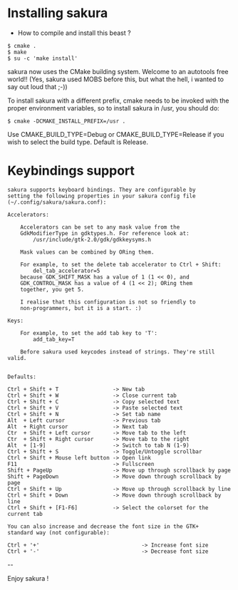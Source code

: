 Installing sakura
===============

* How to compile and install this beast ?

```
$ cmake . 
$ make
$ su -c 'make install'
```
sakura now uses the CMake building system. Welcome to an autotools free world!! (Yes, sakura used MOBS before this, but what the hell,	i wanted to say out loud that ;-))

To install sakura with a different prefix, cmake needs to be invoked with the proper environment variables, so to install sakura in /usr, you should do:
```
$ cmake -DCMAKE_INSTALL_PREFIX=/usr .
```

Use CMAKE_BUILD_TYPE=Debug or CMAKE_BUILD_TYPE=Release if you wish to select the build type. Default is Release.


Keybindings support
===================

    sakura supports keyboard bindings. They are configurable by
    setting the following properties in your sakura config file
    (~/.config/sakura/sakura.conf):

    Accelerators:

        Accelerators can be set to any mask value from the
        GdkModifierType in gdktypes.h. For reference look at:
            /usr/include/gtk-2.0/gdk/gdkkeysyms.h

        Mask values can be combined by ORing them.

        For example, to set the delete tab accelerator to Ctrl + Shift:
            del_tab_accelerator=5
        because GDK_SHIFT_MASK has a value of 1 (1 << 0), and
        GDK_CONTROL_MASK has a value of 4 (1 << 2); ORing them
        together, you get 5.

        I realise that this configuration is not so friendly to
        non-programmers, but it is a start. :)

    Keys:

        For example, to set the add tab key to 'T':
            add_tab_key=T

		Before sakura used keycodes instead of strings. They're still valid.	


	Defaults:	

	Ctrl + Shift + T                 -> New tab
	Ctrl + Shift + W                 -> Close current tab
	Ctrl + Shift + C                 -> Copy selected text
	Ctrl + Shift + V                 -> Paste selected text
	Ctrl + Shift + N                 -> Set tab name
	Alt  + Left cursor               -> Previous tab
	Alt  + Right cursor              -> Next tab
	Ctr  + Shift + Left cursor       -> Move tab to the left
	Ctr  + Shift + Right cursor      -> Move tab to the right
	Alt  + [1-9]                     -> Switch to tab N (1-9)
	Ctrl + Shift + S                 -> Toggle/Untoggle scrollbar
	Ctrl + Shift + Mouse left button -> Open link
	F11                              -> Fullscreen
	Shift + PageUp                   -> Move up through scrollback by page
	Shift + PageDown                 -> Move down through scrollback by page
	Ctrl + Shift + Up                -> Move up through scrollback by line
	Ctrl + Shift + Down              -> Move down through scrollback by line
	Ctrl + Shift + [F1-F6]           -> Select the colorset for the current tab

	You can also increase and decrease the font size in the GTK+ 
	standard way (not configurable):
 
	Ctrl + '+'                                -> Increase font size
	Ctrl + '-'                                -> Decrease font size



--

Enjoy sakura !




